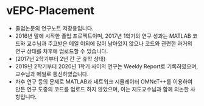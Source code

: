 # vEPC-Placement
* 졸업논문의 연구노트 저장용입니다.
* 2016년 말에 시작한 졸업 프로젝트이며, 2017년 1학기의 연구 성과는 MATLAB 코드와 교수님과 주고받은 메일 이외에 많이 남아있지 않으나 코드와 관련한 과거의 연구 상태를 차후에 업로드할 수 있습니다.
* (2017년 2학기부터 2년 간 군 휴학 상태)
* 2019년 2학기부터 2020년 1학기 사이의 연구는 Weekly Report로 기록하였으며, 교수님과 메일로 통신하였습니다. 
* 차후 연구 등의 문제로 MATLAB과 네트워크 시뮬레이터 OMNeT++를 이용하여 만든 연구 도중의 코드를 업로드 하지 않았으며, 이는 지도교수님과 함께 의논한 사항입니다.
